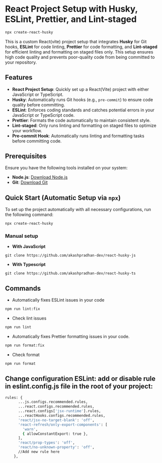 # React Project Setup with Husky, ESLint, Prettier, and Lint-staged

```bash
npx create-react-husky
```

This is a custom React(vite) project setup that integrates **Husky** for Git hooks, **ESLint** for code linting, **Prettier** for code formatting, and **Lint-staged** for efficient linting and formatting on staged files only. This setup ensures high code quality and prevents poor-quality code from being committed to your repository.

## Features

- **React Project Setup**: Quickly set up a React(Vite) project with either JavaScript or TypeScript.
- **Husky**: Automatically runs Git hooks (e.g., `pre-commit`) to ensure code quality before committing.
- **ESLint**: Enforces coding standards and catches potential errors in your JavaScript or TypeScript code.
- **Prettier**: Formats the code automatically to maintain consistent style.
- **Lint-staged**: Only runs linting and formatting on staged files to optimize your workflow.
- **Pre-commit Hook**: Automatically runs linting and formatting tasks before committing code.

## Prerequisites

Ensure you have the following tools installed on your system:

- **Node.js**: [Download Node.js](https://nodejs.org/)
- **Git**: [Download Git](https://git-scm.com/)

## Quick Start (Automatic Setup via `npx`)

To set up the project automatically with all necessary configurations, run the following command:

```bash
npx create-react-husky
```

### Manual setup

- **With JavaScript**

```base
git clone https://github.com/akashpradhan-dev/react-husky-js
```

- **With Typescript**

```base
git clone https://github.com/akashpradhan-dev/react-husky-ts
```

## Commands

- Automatically fixes ESLint issues in your code

```bash
npm run lint:fix
```

- Check lint issues

```bash
npm run lint
```

- Automatically fixes Prettier formatting issues in your code.

```bash
npm run format:fix
```

- Check format

```bash
npm run format
```

## Change configuration ESLint: add or disable rule in eslint.config.js file in the root of your project:

```bash
rules: {
      ...js.configs.recommended.rules,
      ...react.configs.recommended.rules,
      ...react.configs['jsx-runtime'].rules,
      ...reactHooks.configs.recommended.rules,
      'react/jsx-no-target-blank': 'off',
      'react-refresh/only-export-components': [
        'warn',
        { allowConstantExport: true },
      ],
      'react/prop-types': 'off',
      'react/no-unknown-property': 'off',
      //Add new rule here
    },
```
